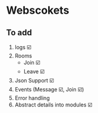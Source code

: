 # Webscokets

## To add

1. logs ☑️
2. Rooms
   - Join ☑️
   - Leave ☑️
3. Json Support ☑️
4. Events (Message ☑️, Join ☑️)
5. Error handling
6. Abstract details into modules ☑️
